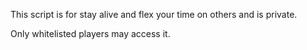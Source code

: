 This script is for stay alive and flex your time on others and is private.

Only whitelisted players may access it.
